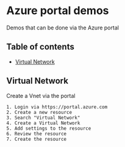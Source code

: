 # Azure portal demos
Demos that can be done via the Azure portal

## Table of contents
* [Virtual Network](#virtual-network)

## Virtual Network
Create a Vnet via the portal

```
1. Login via https://portal.azure.com
2. Create a new resource
3. Search "Virtual Network"
4. Create a Virtual Network 
5. Add settings to the resource 
6. Review the resource
7. Create the resource
```
